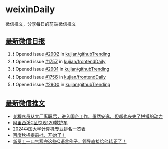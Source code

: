 # weixinDaily
微信推文，分享每日的前端微信推文

## [最新微信日报](https://github.com/kujian/weixinDaily/issues)

<!--START_SECTION:activity-->
1. ❗ Opened issue [#2902](https://github.com/kujian/githubTrending/issues/2902) in [kujian/githubTrending](https://github.com/kujian/githubTrending)
2. ❗ Opened issue [#1757](https://github.com/kujian/frontendDaily/issues/1757) in [kujian/frontendDaily](https://github.com/kujian/frontendDaily)
3. ❗ Opened issue [#2901](https://github.com/kujian/githubTrending/issues/2901) in [kujian/githubTrending](https://github.com/kujian/githubTrending)
4. ❗ Opened issue [#1756](https://github.com/kujian/frontendDaily/issues/1756) in [kujian/frontendDaily](https://github.com/kujian/frontendDaily)
5. ❗ Opened issue [#2900](https://github.com/kujian/githubTrending/issues/2900) in [kujian/githubTrending](https://github.com/kujian/githubTrending)
<!--END_SECTION:activity-->


## [最新微信推文](https://weixin.qdkfweb.cn/)

<!-- BLOG-POST-LIST:START -->
- [某程序员从大厂离职后，进入国企工作，虽然安逸，但却也丧失了拼搏的动力](https://weixin.qdkfweb.cn/51069.html)
- [阿里西溪C区惊现120救护车](https://weixin.qdkfweb.cn/51054.html)
- [2024中国大学计算机专业排名一览表](https://weixin.qdkfweb.cn/51066.html)
- [百度秋招提前批，开始了！](https://weixin.qdkfweb.cn/51067.html)
- [新员工一口气写完这些C语言例子，领导直接给他转正了！](https://weixin.qdkfweb.cn/51068.html)
<!-- BLOG-POST-LIST:END -->